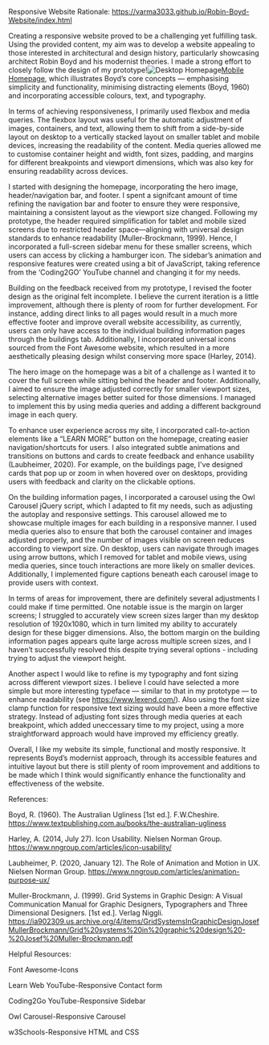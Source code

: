 Responsive Website Rationale:
https://varma3033.github.io/Robin-Boyd-Website/index.html

Creating a responsive website proved to be a challenging yet fulfilling task. Using the provided content, my aim was to develop a website appealing to those interested in architectural and design history, particularly showcasing architect Robin Boyd and his modernist theories. I made a strong effort to closely follow the design of my prototype!![Desktop Homepage](<Desktop - 1.png>)[Mobile Homepage](<iPhone 16 - 6.png>), which illustrates Boyd’s core concepts — emphasising simplicity and functionality, minimising distracting elements (Boyd, 1960) and incorporating accessible colours, text, and typography. 

In terms of achieving responsiveness, I primarily used flexbox and media queries. The flexbox layout was useful for the automatic adjustment of images, containers, and text, allowing them to shift from a side-by-side layout on desktop to a vertically stacked layout on smaller tablet and mobile devices, increasing the readability of the content. Media queries allowed me to customise container height and width, font sizes, padding, and margins for different breakpoints and viewport dimensions, which was also key for ensuring readability across devices. 

I started with designing the homepage, incorporating the hero image, header/navigation bar, and footer. I spent a signifcant amount of time refining the navigation bar and footer to ensure they were responsive, maintaining a consistent layout as the viewport size changed. Following my prototype, the header required simplification for tablet and mobile sized screens due to restricted header space—aligning with universal design standards to enhance readability (Muller-Brockmann, 1999). Hence, I incorporated a full-screen sidebar menu for these smaller screens, which users can access by clicking a hamburger icon. The sidebar’s animation and responsive features were created using a bit of JavaScript, taking reference from the ‘Coding2GO’ YouTube channel and changing it for my needs. 

Building on the feedback received from my prototype, I revised the footer design as the original felt incomplete. I believe the current iteration is a little improvement, although there is plenty of room for further development. For instance, adding direct links to all pages would result in a much more effective footer and improve overall website accessibility, as currently, users can only have access to the individual building information pages through the buildings tab. Additionally, I incorporated universal icons sourced from the Font Awesome website, which resulted in a more aesthetically pleasing design whilst conserving more space (Harley, 2014).

The hero image on the homepage was a bit of a challenge as I wanted it to cover the full screen while sitting behind the header and footer. Additionally, I aimed to ensure the image adjusted correctly for smaller viewport sizes, selecting alternative images better suited for those dimensions. I managed to implement this by using media queries and adding a different background image in each query.

To enhance user experience across my site, I incorporated call-to-action elements like a “LEARN MORE” button on the homepage, creating easier navigation/shortcuts for users. I also integrated subtle animations and transitions on buttons and cards to create feedback and enhance usability (Laubheimer, 2020). For example, on the buildings page, I've designed cards that pop up or zoom in when hovered over on desktops, providing users with feedback and clarity on the clickable options. 

On the building information pages, I incorporated a carousel using the Owl Carousel jQuery script, which I adapted to fit my needs, such as adjusting the autoplay and responsive settings. This carousel allowed me to showcase multiple images for each building in a responsive manner. I used media queries also to ensure that both the carousel container and images adjusted properly, and the number of images visible on screen reduces according to viewport size. On desktop, users can navigate through images using arrow buttons, which I removed for tablet and mobile views, using media queries, since touch interactions are more likely on smaller devices. Additionally, I implemented figure captions beneath each carousel image to provide users with context. 

In terms of areas for improvement, there are definitely several adjustments I could make if time permitted. One notable issue is the margin on larger screens; I struggled to accurately view screen sizes larger than my desktop resolution of 1920x1080, which in turn limited my ability to accurately design for these bigger dimensions. Also, the bottom margin on the building information pages appears quite large across multiple screen sizes, and I haven’t successfully resolved this despite trying several options - including trying to adjust the viewport height. 

Another aspect I would like to refine is my typography and font sizing across different viewport sizes. I believe I could have selected a more simple but more interesting typeface — similar to that in my prototype — to enhance readability (see https://www.lexend.com/). Also using the font size clamp function for responsive text sizing would have been a more effective strategy. Instead of adjusting font sizes through media queries at each breakpoint, which added uneccessary time to my project, using a more straightforward approach would have improved my efficiency greatly.

Overall, I like my website its simple, functional and mostly responsive. It represents Boyd’s modernist approach, through its accessible features and intuitive layout but there is still plenty of room improvement and additions to be made which I think would significantly enhance the functionality and effectiveness of the website.


References:

Boyd, R. (1960). The Australian Ugliness [1st ed.]. F.W.Cheshire. 
https://www.textpublishing.com.au/books/the-australian-ugliness

Harley, A. (2014, July 27). Icon Usability. Nielsen Norman Group. 
https://www.nngroup.com/articles/icon-usability/

Laubheimer, P. (2020, January 12). The Role of Animation and Motion in UX. Nielsen Norman 
Group. https://www.nngroup.com/articles/animation-purpose-ux/

Muller-Brockmann, J. (1999). Grid Systems in Graphic Design: A Visual Communication 
Manual for Graphic Designers, Typographers and Three Dimensional Designers. [1st ed.]. Verlag Niggli. https://ia902309.us.archive.org/4/items/GridSystemsInGraphicDesignJosefMullerBrockmann/Grid%20systems%20in%20graphic%20design%20-%20Josef%20Muller-Brockmann.pdf


Helpful Resources:

Font Awesome-Icons

Learn Web YouTube-Responsive Contact form

Coding2Go YouTube-Responsive Sidebar

Owl Carousel-Responsive Carousel

w3Schools-Responsive HTML and CSS
